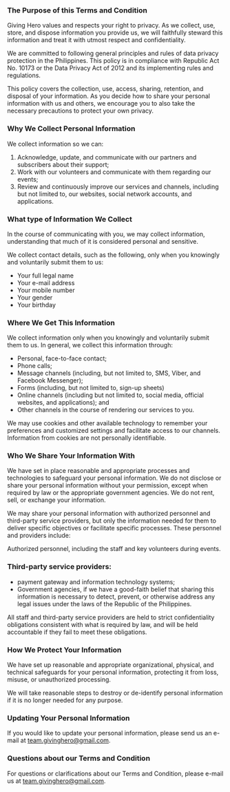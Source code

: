 ### The Purpose of this Terms and Condition

Giving Hero values and respects your right to privacy. As we collect, use, store, and dispose information you provide us, we will faithfully steward this information and treat it with utmost respect and confidentiality.

We are committed to following general principles and rules of data privacy protection in the Philippines. This policy is in compliance with Republic Act No. 10173 or the Data Privacy Act of 2012 and its implementing rules and regulations.

This policy covers the collection, use, access, sharing, retention, and disposal of your information. As you decide how to share your personal information with us and others, we encourage you to also take the necessary precautions to protect your own privacy.



### Why We Collect Personal Information

We collect information so we can:

1. Acknowledge, update, and communicate with our partners and subscribers about their support;
2. Work with our volunteers and communicate with them regarding our events;
3. Review and continuously improve our services and channels, including but not limited to, our websites, social network accounts, and applications.


### What type of Information We Collect

In the course of communicating with you, we may collect information, understanding that much of it is considered personal and sensitive.

We collect contact details, such as the following, only when you knowingly and voluntarily submit them to us:

- Your full legal name
- Your e-mail address
- Your mobile number
- Your gender
- Your birthday

### Where We Get This Information

We collect information only when you knowingly and voluntarily submit them to us. In general, we collect this information through:

- Personal, face-to-face contact;
- Phone calls;
- Message channels (including, but not limited to, SMS, Viber, and Facebook Messenger);
- Forms (including, but not limited to, sign-up sheets)
- Online channels (including but not limited to, social media, official websites, and applications); and
- Other channels in the course of rendering our services to you.

We may use cookies and other available technology to remember your preferences and customized settings and facilitate access to our channels. Information from cookies are not personally identifiable.



### Who We Share Your Information With

We have set in place reasonable and appropriate processes and technologies to safeguard your personal information. We do not disclose or share your personal information without your permission, except when required by law or the appropriate government agencies. We do not rent, sell, or exchange your information.


We may share your personal information with authorized personnel and third-party service providers, but only the information needed for them to deliver specific objectives or facilitate specific processes. These personnel and providers include:

Authorized personnel, including the staff and key volunteers during events.

### Third-party service providers:

- payment gateway and information technology systems; 
- Government agencies, if we have a good-faith belief that sharing this information is necessary to detect, prevent, or otherwise address any legal issues under the laws of the Republic of the Philippines.

All staff and third-party service providers are held to strict confidentiality obligations consistent with what is required by law, and will be held accountable if they fail to meet these obligations.



### How We Protect Your Information

We have set up reasonable and appropriate organizational, physical, and technical safeguards for your personal information, protecting it from loss, misuse, or unauthorized processing.

We will take reasonable steps to destroy or de-identify personal information if it is no longer needed for any purpose.



### Updating Your Personal Information

If you would like to update your personal information, please send us an e-mail at [team.givinghero@gmail.com](givinghero@gmail.com).



### Questions about our Terms and Condition

For questions or clarifications about our Terms and Condition, please e-mail us at [team.givinghero@gmail.com](givinghero@gmail.com).
